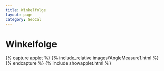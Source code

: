 ```yaml
---
title: Winkelfolge
layout: page
category: GeoCal
---
```


# Winkelfolge


{% capture applet %} {% include_relative images/AngleMeasure1.html %} {% endcapture %}
{% include showapplet.html %}
